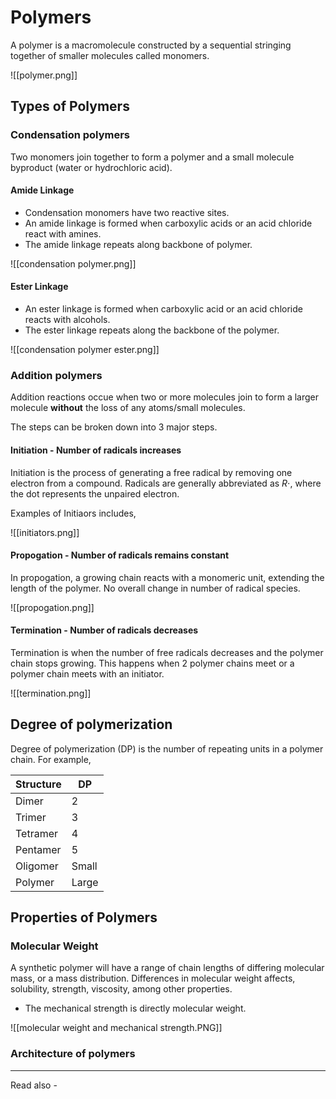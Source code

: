 # Polymers
A polymer is a macromolecule constructed by a sequential stringing together of smaller molecules called monomers.

![[polymer.png]]

## Types of Polymers

### Condensation polymers
Two monomers join together to form a polymer and a small molecule byproduct (water or hydrochloric acid).

#### Amide Linkage
- Condensation monomers have two reactive sites.
- An amide linkage is formed when carboxylic acids or an acid chloride react with amines.
- The amide linkage repeats along backbone of polymer.

![[condensation polymer.png]]

#### Ester Linkage
- An ester linkage is formed when carboxylic acid or an acid chloride reacts with alcohols.
- The ester linkage repeats along the backbone of the polymer.

![[condensation polymer ester.png]]

### Addition polymers
Addition reactions occue when two or more molecules join to form a larger molecule **without** the loss of any atoms/small molecules.

The steps can be broken down into 3 major steps.

#### Initiation - Number of radicals increases

Initiation is the process of generating a free radical by removing one electron from a compound. Radicals are generally abbreviated as ${R \cdot}$, where the dot represents the unpaired electron.

Examples of Initiaors includes,

![[initiators.png]]

#### Propogation - Number of radicals remains constant

In propogation, a growing chain reacts with a monomeric unit, extending the length of the polymer. No overall change in number of radical species.

![[propogation.png]]


#### Termination - Number of radicals decreases

Termination is when the number of free radicals decreases and the polymer chain stops growing. This happens when 2 polymer chains meet or a polymer chain meets with an initiator.

![[termination.png]]


## Degree of polymerization

Degree of polymerization (DP) is the number of repeating units in a polymer chain. For example,

| Structure | DP    |
| --------- | ----- |
| Dimer     | 2     |
| Trimer    | 3     |
| Tetramer  | 4     |
| Pentamer  | 5     |
| Oligomer  | Small |
| Polymer   | Large |


## Properties of Polymers


### Molecular Weight

A synthetic polymer will have a range of chain lengths of differing molecular mass, or a mass distribution. Differences in molecular weight affects, solubility, strength, viscosity, among other properties.

- The mechanical strength is directly molecular weight.

![[molecular weight and mechanical strength.PNG]]


### Architecture of polymers










---
Read also - 